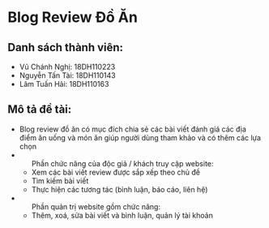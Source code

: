 # Blog Review Đồ Ăn

## Danh sách thành viên:

- Vũ Chánh Nghị: 18DH110223
- Nguyễn Tấn Tài: 18DH110143
- Lâm Tuấn Hải: 18DH110163

## Mô tả đề tài:

<ul>
  <li>Blog review đồ ăn có mục đích chia sẻ các bài viết đánh giá các địa điểm ăn uống và món ăn giúp người dùng tham khảo và có thêm các lựa chọn</li>
  <li><ul>Phần chức năng của độc giả / khách truy cập website:
  <li>Xem các bài viết review được sắp xếp theo chủ đề</li>
  <li>Tìm kiếm bài viết</li>
  <li>Thực hiện các tương tác (bình luận, báo cáo, liên hệ)</li>
  </ul>
  </li>
  <li>
  <ul>Phần quản trị website gồm chức năng:
  <li>Thêm, xoá, sửa bài viết và bình luận, quản lý tài khoản</li>
  </ul>
  </li>
</ul>
